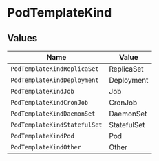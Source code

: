 # PodTemplateKind


## Values

| Name                         | Value                        |
| ---------------------------- | ---------------------------- |
| `PodTemplateKindReplicaSet`  | ReplicaSet                   |
| `PodTemplateKindDeployment`  | Deployment                   |
| `PodTemplateKindJob`         | Job                          |
| `PodTemplateKindCronJob`     | CronJob                      |
| `PodTemplateKindDaemonSet`   | DaemonSet                    |
| `PodTemplateKindStatefulSet` | StatefulSet                  |
| `PodTemplateKindPod`         | Pod                          |
| `PodTemplateKindOther`       | Other                        |